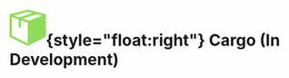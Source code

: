 # ![cargo](https://github.com/maitray16/Cargo/blob/master/services/cargo_ui/public/package-64.png){style="float:right"} Cargo (In Development)
